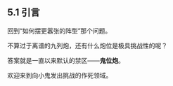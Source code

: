 ## 5.1 引言

 

回到“如何摆更嚣张的阵型”那个问题。

 

不算过于离谱的九列炮，还有什么炮位是极具挑战性的呢？

 

答案就是一直以来默认的禁区——**鬼位炮**。

 

欢迎来到向小鬼发出挑战的作死领域。